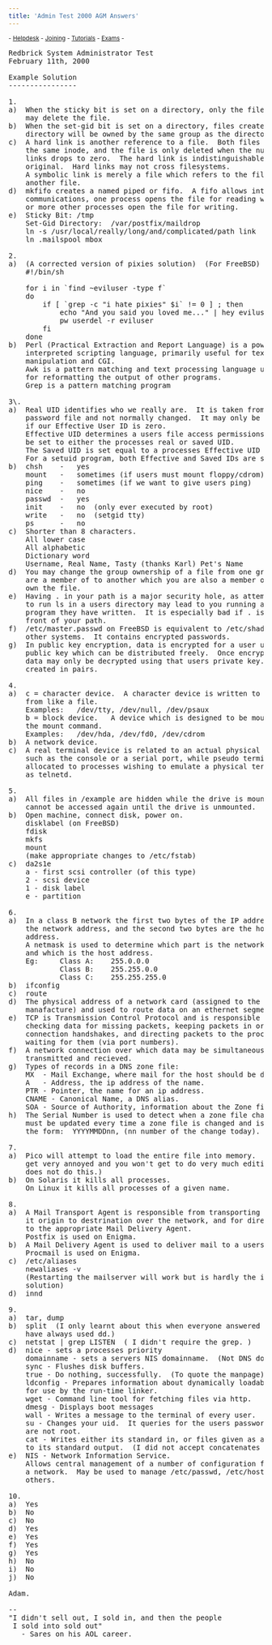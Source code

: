 ```yaml
---
title: 'Admin Test 2000 AGM Answers'
---
```


 <sub> - [Helpdesk](../../) - [Joining](../../joining) - [Tutorials](../../tutorials) - [Exams](../../exams) -</sub>
<pre>Redbrick System Administrator Test
February 11th, 2000

Example Solution
----------------

1.
a)	When the sticky bit is set on a directory, only the file's owner
	may delete the file.
b)	When the set-gid bit is set on a directory, files created in that
	directory will be owned by the same group as the directory.
c)	A hard link is another reference to a file.  Both files refer to
	the same inode, and the file is only deleted when the number of
	links drops to zero.  The hard link is indistinguishable from the
	original.  Hard links may not cross filesystems.
	A symbolic link is merely a file which refers to the filename of
	another file.
d)	mkfifo creates a named piped or fifo.  A fifo allows interprocess
	communications, one process opens the file for reading while one
	or more other processes open the file for writing.
e)	Sticky Bit: /tmp
	Set-Gid Directory:  /var/postfix/maildrop
	ln -s /usr/local/really/long/and/complicated/path link
	ln .mailspool mbox

2.
a)	(A corrected version of pixies solution)  (For FreeBSD)
	#!/bin/sh

	for i in `find ~eviluser -type f`
	do
		if [ `grep -c "i hate pixies" $i` != 0 ] ; then
			echo "And you said you loved me..." | hey eviluser
			pw userdel -r eviluser	
		fi
	done
b)	Perl (Practical Extraction and Report Language) is a powerful
	interpreted scripting language, primarily useful for text
	manipulation and CGI.
	Awk is a pattern matching and text processing language useful
	for reformatting the output of other programs.
	Grep is a pattern matching program

3\.  
a)	Real UID identifies who we really are.  It is taken from the
	password file and not normally changed.  It may only be changed
	if our Effective User ID is zero.
	Effective UID determines a users file access permissions.  It may
	be set to either the processes real or saved UID.
	The Saved UID is set equal to a processes Effective UID at exec.
	For a setuid program, both Effective and Saved IDs are set.
b)	chsh	-	yes
	mount	-	sometimes (if users must mount floppy/cdrom)
	ping 	-	sometimes (if we want to give users ping)
	nice	-	no
	passwd	-	yes
	init	-	no  (only ever executed by root)
	write	-	no	(setgid tty)
	ps		-	no
c)	Shorter than 8 characters.
	All lower case
	All alphabetic
	Dictionary word
	Username, Real Name, Tasty (thanks Karl) Pet's Name
d)	You may change the group ownership of a file from one group you
	are a member of to another which you are also a member of, if you
	own the file.
e)	Having . in your path is a major security hole, as attempting
	to run ls in a users directory may lead to you running a nasty
	program they have written.  It is especially bad if . is at the
	front of your path.
f)	/etc/master.passwd on FreeBSD is equivalent to /etc/shadow on some
	other systems.  It contains encrypted passwords.
g)	In public key encryption, data is encrypted for a user using a
	public key which can be distributed freely.  Once encrypted the
	data may only be decrypted using that users private key.  Keys are
	created in pairs.

4.
a)	c = character device.  A character device is written to and read
	from like a file.
	Examples:	/dev/tty, /dev/null, /dev/psaux
	b = block device.	A device which is designed to be mounted via
	the mount command.
	Examples:	/dev/hda, /dev/fd0, /dev/cdrom
b)	A network device.
c)	A real terminal device is related to an actual physical terminal
	such as the console or a serial port, while pseudo terminals are
	allocated to processes wishing to emulate a physical terminal such
	as telnetd.

5.
a)	All files in /example are hidden while the drive is mounted, and
	cannot be accessed again until the drive is unmounted.
b)	Open machine, connect disk, power on.
	disklabel (on FreeBSD)
	fdisk
	mkfs
	mount
	(make appropriate changes to /etc/fstab)
c)	da2s1e
	a - first scsi controller (of this type)
	2 - scsi device
	1 - disk label
	e - partition

6.
a)	In a class B network the first two bytes of the IP address are
	the network address, and the second two bytes are the host
	address.
	A netmask is used to determine which part is the network address
	and which is the host address.
	Eg:		Class A:	255.0.0.0
			Class B:	255.255.0.0
			Class C:	255.255.255.0
b)	ifconfig
c)	route
d)	The physical address of a network card (assigned to the card on
	manafacture) and used to route data on an ethernet segment.
e)	TCP is Transmission Control Protocol and is responsible for
	checking data for missing packets, keeping packets in order, 
	connection handshakes, and directing packets to the processes
	waiting for them (via port numbers).
f)	A network connection over which data may be simultaneously
	transmitted and recieved.
g)	Types of records in a DNS zone file:
	MX	- Mail Exchange, where mail for the host should be delivered to.
	A	- Address, the ip address of the name.
	PTR - Pointer, the name for an ip address.
	CNAME - Canonical Name, a DNS alias.
	SOA	- Source of Authority, information about the Zone file.
h)	The Serial Number is used to detect when a zone file changes.  It
	must be updated every time a zone file is changed and is usually of
	the form:  YYYYMMDDnn, (nn number of the change today).

7.
a)	Pico will attempt to load the entire file into memory.  Users will
	get very annoyed and you won't get to do very much editing. (Vim
	does not do this.)
b)	On Solaris it kills all processes.
	On Linux it kills all processes of a given name.

8.
a)	A Mail Transport Agent is responsible from transporting e-mail from
	it origin to destrination over the network, and for directing mail
	to the appropriate Mail Delivery Agent.
	Postfix is used on Enigma.
b)	A Mail Delivery Agent is used to deliver mail to a users mailbox.
	Procmail is used on Enigma.
c)	/etc/aliases
	newaliases -v
	(Restarting the mailserver will work but is hardly the ideal 
	solution)
d)	innd

9.
a)	tar, dump
b)	split  (I only learnt about this when everyone answered it, I
	have always used dd.)
c)	netstat | grep LISTEN  ( I didn't require the grep. )
d)	nice - sets a processes priority
	domainname - sets a servers NIS domainname.  (Not DNS domainname)
	sync - Flushes disk buffers.
	true - Do nothing, successfully.  (To quote the manpage)
	ldconfig - Prepares information about dynamically loadable libraries
	for use by the run-time linker. 
	wget - Command line tool for fetching files via http.
	dmesg - Displays boot messages
	wall - Writes a message to the terminal of every user.
	su - Changes your uid.  It queries for the users password if you
	are not root.
	cat - Writes either its standard in, or files given as arguements
	to its standard output.  (I did not accept concatenates files)
e)	NIS - Network Information Service.
	Allows central management of a number of configuration files over
	a network.  May be used to manage /etc/passwd, /etc/hosts and 
	others.

10.
a)	Yes
b)	No
c)	No
d)	Yes
e)	Yes
f)	Yes
g)	Yes
h)	No
i)	No
j)	No	

Adam.

-- 
"I didn't sell out, I sold in, and then the people
 I sold into sold out"
   - Sares on his AOL career.

</pre>